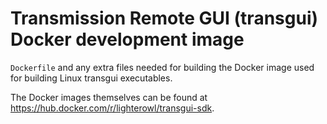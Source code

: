 # Transmission Remote GUI (transgui) Docker development image

`Dockerfile` and any extra files needed for building the Docker image used for
building Linux transgui executables.

The Docker images themselves can be found at
https://hub.docker.com/r/lighterowl/transgui-sdk.
